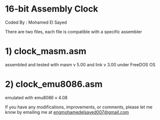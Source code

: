 # 16-bit Assembly Clock

Coded By : Mohamed El Sayed

There are two files, each file is compatible with a specific assembler
# 1) clock_masm.asm
assembled and tested with masm v 5.00 and link v 3.00 under FreeDOS OS
# 2) clock_emu8086.asm
emulated with emu8086 v 4.08

If you have any modifications, improvements, or comments, please let me know by emailing me at engmohamedelsayed007@gmail.com
               
